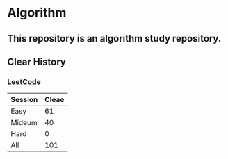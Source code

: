 # Algorithm

## This repository is an algorithm study repository.

## Clear History
### [LeetCode](https://leetcode.com/)

|Session|Cleae|
|------|--|
|Easy|61|
|Mideum|40|
|Hard|0|
|All|101|
